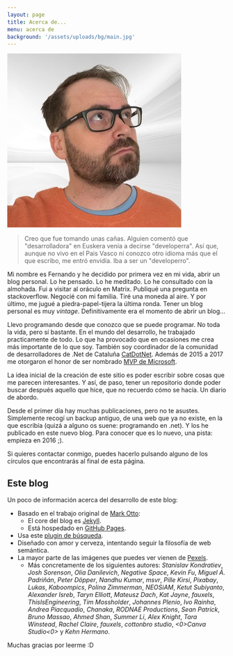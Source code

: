 ```yaml
---
layout: page
title: Acerca de...
menu: acerca de
background: '/assets/uploads/bg/main.jpg'
---
```


<img src="/assets/uploads/fernandoescolar400x400.jpg" class="avatar" alt="Foto de Fernando Escolar" />

> Creo que fue tomando unas cañas. Alguien comentó que "desarrolladora" en Euskera venía a decirse "developerra". Así que, aunque no vivo en el Pais Vasco ni conozco otro idioma más que el que escribo, me entró envidía. Iba a ser un "developerro".


Mi nombre es Fernando y he decidido por primera vez en mi vida, abrir un blog personal. Lo he pensado. Lo he meditado. Lo he consultado con la almohada. Fui a visitar al oráculo en Matrix. Publiqué una pregunta en stackoverflow. Negocié con mi familia. Tiré una moneda al aire. Y por último, me jugué a piedra-papel-tijera la última ronda. Tener un blog personal es muy *vintage*. Definitivamente era el momento de abrir un blog...

Llevo programando desde que conozco que se puede programar. No toda la vida, pero sí bastante. En el mundo del desarrollo, he trabajado practicamente de todo. Lo que ha provocado que en ocasiones me crea más importante de lo que soy. También soy coordinador de la comunidad de desarrolladores de .Net de Cataluña [CatDotNet](http://www.catdotnet.net). Además de 2015 a 2017 me otorgaron el honor de ser nombrado [MVP de Microsoft](https://mvp.microsoft.com/).

La idea inicial de la creación de este sitio es poder escribir sobre cosas que me parecen interesantes. Y así, de paso, tener un repositorio donde poder buscar después aquello que hice, que no recuerdo cómo se hacía. Un diario de abordo.

Desde el primer día hay muchas publicaciones, pero no te asustes. Simplemente recogí un backup antiguo, de una web que ya no existe, en la que escribía (quizá a alguno os suene: programando en .net). Y los he publicado en este nuevo blog. Para conocer que es lo nuevo, una pista: empieza en 2016 ;).

Si quieres contactar conmigo, puedes hacerlo pulsando alguno de los círculos que encontrarás al final de esta página.

## Este blog

Un poco de información acerca del desarrollo de este blog:

* Basado en el trabajo original de [Mark Otto](https://github.com/mdo):
  - El core del blog es [Jekyll](http://jekyllrb.com).
  - Está hospedado en [GitHub Pages](https://pages.github.com).
* Usa este [plugin de búsqueda](https://github.com/christian-fei/Simple-Jekyll-Search).
* Diseñado con amor y cerveza, intentando seguir la filosofía de web semántica.
* La mayor parte de las imágenes que puedes ver vienen de [Pexels](https://www.pexels.com/).
   - Más concretamente de los siguientes autores: *Stanislav Kondratiev*, *Josh Sorenson*, *Olia Danilevich*, *Negative Space*, *Kevin Fu*, *Miguel Á. Padriñán*, *Peter Döpper*, *Nandhu Kumar*, *msvr*, *Pille Kirsi*, *Pixabay*, *Lukas*, *Kaboompics*, *Polina Zimmerman*, *NEOSiAM*, *Ketut Subiyanto*, *Alexander Isreb*, *Taryn Elliott*, *Mateusz Dach*, *Kat Jayne*, *fauxels*, *ThisIsEngineering*, *Tim Mossholder*, *Johannes Plenio*, *Ivo Rainha*, *Andrea Piacquadio*, *Chanaka*, *RODNAE Productions*, *Sean Patrick*, *Bruno Massao*, *Ahmed Shan*, *Summer Li*, *Alex Knight*, *Tara Winstead*, *Rachel Claire*, *fauxels*, *cottonbro studio*, *<0>Canva Studio<0>* y *Kehn Hermano*.

Muchas gracias por leerme :D
